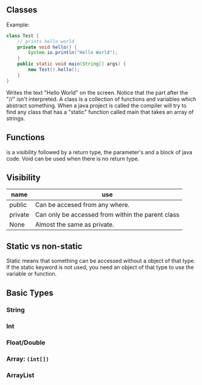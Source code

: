 ## Classes
Example:
```java
class Test {
	// prints hello world
	private void hello() {
		System.io.println("Hello World");
	}
	public static void main(String[] args) {
		new Test().hello();
	}
}
```
Writes the text "Hello World" on the screen.
Notice that the part after the "//" isn't interpreted.
A class is a collection of functions and variables which abstract something.
When a java project is called the compiler will try to find any class that has a "static" function called main that takes an array of strings.

## Functions
is a visibility followed by a return type, the parameter's and a block of java code.
Void can be used when there is no return type.

## Visibility
|name | use|
|---|---|
|public | Can be accesed from any where.|
|private | Can only be accessed from within the parent class|
|None| Almost the same as private.|

## Static vs non-static
Static means that something can be accessed without a object of that type. If the static keyword is not used, you need an object of that type to use the variable or function.

## Basic Types
### String
### Int
### Float/Double
### Array: `(int[])`
### ArrayList